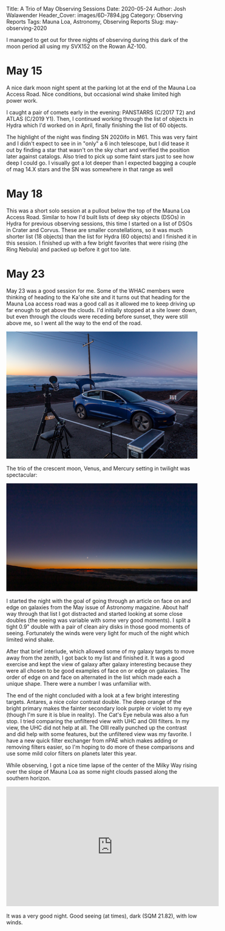 Title: A Trio of May Observing Sessions
Date: 2020-05-24
Author: Josh Walawender
Header_Cover: images/6D-7894.jpg
Category: Observing Reports
Tags: Mauna Loa, Astronomy, Observing Reports
Slug: may-observing-2020

I managed to get out for three nights of observing during this dark of the moon period all using my SVX152 on the Rowan AZ-100.

# May 15

A nice dark moon night spent at the parking lot at the end of the Mauna Loa Access Road.  Nice conditions, but occasional wind shake limited high power work.

I caught a pair of comets early in the evening: PANSTARRS (C/2017 T2) and ATLAS (C/2019 Y1).  Then, I continued working through the list of objects in Hydra which I'd worked on in April, finally finishing the list of 60 objects.  

The highlight of the night was finding SN 2020ifo in M61. This was very faint and I didn't expect to see in in "only" a 6 inch telescope, but I did tease it out by finding a star that wasn't on the sky chart and verified the position later against catalogs. Also tried to pick up some faint stars just to see how deep I could go. I visually got a lot deeper than I expected bagging a couple of mag 14.X stars and the SN was somewhere in that range as well

# May 18

This was a short solo session at a pullout below the top of the Mauna Loa Access Road.  Similar to how I'd built lists of deep sky objects (DSOs) in Hydra for previous observing sessions, this time I started on a list of DSOs in Crater and Corvus.  These are smaller constellations, so it was much shorter list (18 objects) than the list for Hydra (60 objects) and I finished it in this session.  I finished up with a few bright favorites that were rising (the Ring Nebula) and packed up before it got too late.

# May 23

May 23 was a good session for me.  Some of the WHAC members were thinking of heading to the Ka'ohe site and it turns out that heading for the Mauna Loa access road was a good call as it allowed me to keep driving up far enough to get above the clouds.  I'd initially stopped at a site lower down, but even through the clouds were receding before sunset, they were still above me, so I went all the way to the end of the road.

![SVX152 set up at the end of the Mauna Loa Access Road with Maunakea in the background.](images/6D-7947.jpg)

The trio of the crescent moon, Venus, and Mercury setting in twilight was spectacular:

![The crescent moon, Venus, and Mercury setting.](images/6D-7965.jpg)

I started the night with the goal of going through an article on face on and edge on galaxies from the May issue of Astronomy magazine.  About half way through that list I got distracted and started looking at some close doubles (the seeing was variable with some very good moments).  I split a tight 0.9" double with a pair of clean airy disks in those good moments of seeing.  Fortunately the winds were very light for much of the night which limited wind shake.

After that brief interlude, which allowed some of my galaxy targets to move away from the zenith, I got back to my list and finished it.  It was a good exercise and kept the view of galaxy after galaxy interesting because they were all chosen to be good examples of face on or edge on galaxies.  The order of edge on and face on alternated in the list which made each a unique shape.  There were a number I was unfamiliar with.

The end of the night concluded with a look at a few bright interesting targets.  Antares, a nice color contrast double.  The deep orange of the bright primary makes the fainter secondary look purple or violet to my eye (though I'm sure it is blue in reality).  The Cat's Eye nebula was also a fun stop.  I tried comparing the unfiltered view with UHC and OIII filters.  In my view, the UHC did not help at all.  The OIII really punched up the contrast and did help with some features, but the unfiltered view was my favorite.  I have a new quick filter exchanger from nPAE which makes adding or removing filters easier, so I'm hoping to do more of these comparisons and use some mild color filters on planets later this year.

While observing, I got a nice time lapse of the center of the Milky Way rising over the slope of Mauna Loa as some night clouds passed along the southern horizon.

<iframe width="560" height="315" src="https://www.youtube.com/embed/iygaQDIiCzY" frameborder="0" allow="accelerometer; autoplay; encrypted-media; gyroscope; picture-in-picture" allowfullscreen></iframe>

It was a very good night.  Good seeing (at times), dark (SQM 21.82), with low winds.

